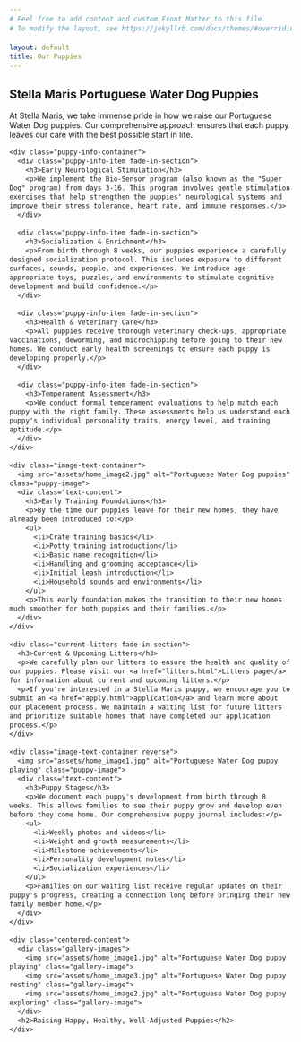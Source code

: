 ```yaml
---
# Feel free to add content and custom Front Matter to this file.
# To modify the layout, see https://jekyllrb.com/docs/themes/#overriding-theme-defaults

layout: default
title: Our Puppies
---
```


<div class="wrapper">
  <section class="content-section fade-in-section">
    <h1>Stella Maris Portuguese Water Dog Puppies</h1>
    <p>At Stella Maris, we take immense pride in how we raise our Portuguese Water Dog puppies. Our comprehensive approach ensures that each puppy leaves our care with the best possible start in life.</p>
    
    <div class="puppy-info-container">
      <div class="puppy-info-item fade-in-section">
        <h3>Early Neurological Stimulation</h3>
        <p>We implement the Bio-Sensor program (also known as the "Super Dog" program) from days 3-16. This program involves gentle stimulation exercises that help strengthen the puppies' neurological systems and improve their stress tolerance, heart rate, and immune responses.</p>
      </div>
      
      <div class="puppy-info-item fade-in-section">
        <h3>Socialization & Enrichment</h3>
        <p>From birth through 8 weeks, our puppies experience a carefully designed socialization protocol. This includes exposure to different surfaces, sounds, people, and experiences. We introduce age-appropriate toys, puzzles, and environments to stimulate cognitive development and build confidence.</p>
      </div>
      
      <div class="puppy-info-item fade-in-section">
        <h3>Health & Veterinary Care</h3>
        <p>All puppies receive thorough veterinary check-ups, appropriate vaccinations, deworming, and microchipping before going to their new homes. We conduct early health screenings to ensure each puppy is developing properly.</p>
      </div>
      
      <div class="puppy-info-item fade-in-section">
        <h3>Temperament Assessment</h3>
        <p>We conduct formal temperament evaluations to help match each puppy with the right family. These assessments help us understand each puppy's individual personality traits, energy level, and training aptitude.</p>
      </div>
    </div>
    
    <div class="image-text-container">
      <img src="assets/home_image2.jpg" alt="Portuguese Water Dog puppies" class="puppy-image">
      <div class="text-content">
        <h3>Early Training Foundations</h3>
        <p>By the time our puppies leave for their new homes, they have already been introduced to:</p>
        <ul>
          <li>Crate training basics</li>
          <li>Potty training introduction</li>
          <li>Basic name recognition</li>
          <li>Handling and grooming acceptance</li>
          <li>Initial leash introduction</li>
          <li>Household sounds and environments</li>
        </ul>
        <p>This early foundation makes the transition to their new homes much smoother for both puppies and their families.</p>
      </div>
    </div>
    
    <div class="current-litters fade-in-section">
      <h3>Current & Upcoming Litters</h3>
      <p>We carefully plan our litters to ensure the health and quality of our puppies. Please visit our <a href="litters.html">Litters page</a> for information about current and upcoming litters.</p>
      <p>If you're interested in a Stella Maris puppy, we encourage you to submit an <a href="apply.html">application</a> and learn more about our placement process. We maintain a waiting list for future litters and prioritize suitable homes that have completed our application process.</p>
    </div>
    
    <div class="image-text-container reverse">
      <img src="assets/home_image1.jpg" alt="Portuguese Water Dog puppy playing" class="puppy-image">
      <div class="text-content">
        <h3>Puppy Stages</h3>
        <p>We document each puppy's development from birth through 8 weeks. This allows families to see their puppy grow and develop even before they come home. Our comprehensive puppy journal includes:</p>
        <ul>
          <li>Weekly photos and videos</li>
          <li>Weight and growth measurements</li>
          <li>Milestone achievements</li>
          <li>Personality development notes</li>
          <li>Socialization experiences</li>
        </ul>
        <p>Families on our waiting list receive regular updates on their puppy's progress, creating a connection long before bringing their new family member home.</p>
      </div>
    </div>
    
    <div class="centered-content">
      <div class="gallery-images">
        <img src="assets/home_image1.jpg" alt="Portuguese Water Dog puppy playing" class="gallery-image">
        <img src="assets/home_image3.jpg" alt="Portuguese Water Dog puppy resting" class="gallery-image">
        <img src="assets/home_image2.jpg" alt="Portuguese Water Dog puppy exploring" class="gallery-image">
      </div>
      <h2>Raising Happy, Healthy, Well-Adjusted Puppies</h2>
    </div>
  </section>
</div>
